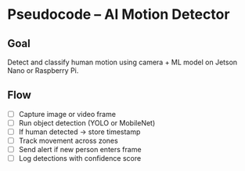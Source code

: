 # Pseudocode – AI Motion Detector

## Goal
Detect and classify human motion using camera + ML model on Jetson Nano or Raspberry Pi.

## Flow
- [ ] Capture image or video frame
- [ ] Run object detection (YOLO or MobileNet)
- [ ] If human detected → store timestamp
- [ ] Track movement across zones
- [ ] Send alert if new person enters frame
- [ ] Log detections with confidence score
